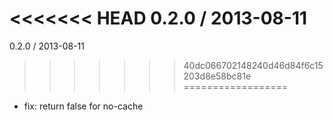 
<<<<<<< HEAD
0.2.0 / 2013-08-11
=======
0.2.0 / 2013-08-11 
>>>>>>> 40dc066702148240d46d84f6c15203d8e58bc81e
==================

  * fix: return false for no-cache
